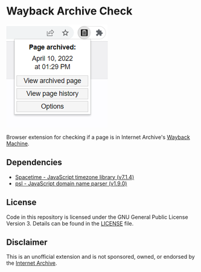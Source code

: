 # Wayback Archive Check
![Screenshot](assets/screenshots/readme-screenshot.png)

Browser extension for checking if a page is in Internet Archive's [Wayback Machine](https://web.archive.org).

## Dependencies
- [Spacetime - JavaScript timezone library (v7.1.4)](https://github.com/spencermountain/spacetime)
- [psl - JavaScript domain name parser (v1.9.0)](https://github.com/lupomontero/psl)

## License

Code in this repository is licensed under the GNU General Public License Version 3. Details can be found in the [LICENSE](LICENSE) file. 

## Disclaimer

This is an unofficial extension and is not sponsored, owned, or endorsed by the [Internet Archive](https://archive.org).
